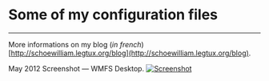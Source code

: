 # Some of my configuration files
- - -

More informations on my blog (*in french*) [http://schoewilliam.legtux.org/blog](http://schoewilliam.legtux.org/blog).

May 2012 Screenshot — WMFS Desktop.
[![Screenshot](https://github.com/Schoewilliam/configs/blob/master/minipreview.png?raw=true)](http://schoewilliam.deviantart.com/art/WMFS2-Desktop-Archlinux-May-2012-304640229)
